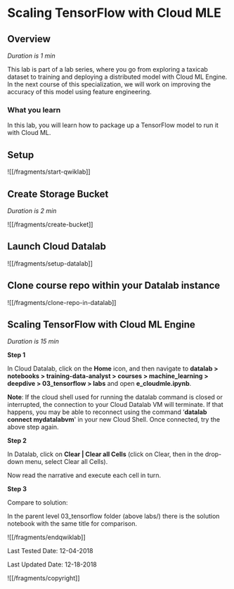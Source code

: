 # Scaling TensorFlow with Cloud MLE


## Overview

*Duration is 1 min*


This lab is part of a lab series, where you go from exploring a taxicab dataset to training and deploying a distributed model with Cloud ML Engine. In the next course of this specialization, we will work on improving the accuracy of this model using feature engineering.

### __What you learn__

In this lab, you will learn how to package up a TensorFlow model to run it with Cloud ML.


## Setup


![[/fragments/start-qwiklab]]


## Create Storage Bucket

*Duration is 2 min*


![[/fragments/create-bucket]]


## Launch Cloud Datalab


![[/fragments/setup-datalab]]


## Clone course repo within your Datalab instance


![[/fragments/clone-repo-in-datalab]]


## Scaling TensorFlow with Cloud ML Engine

*Duration is 15 min*


__Step 1__

In Cloud Datalab, click on the __Home__ icon, and then navigate to __datalab \> notebooks \> training-data-analyst \> courses \> machine\_learning \> deepdive \> 03\_tensorflow \> labs__ and open __e\_cloudmle.ipynb__.

<aside class="warning"><p><strong>Note</strong>: If the cloud shell used for running the datalab command is closed or interrupted, the connection to your Cloud Datalab VM will terminate. If that happens, you may be able to reconnect using the command ‘<strong>datalab connect mydatalabvm</strong>&#39; in your new Cloud Shell. Once connected, try the above step again.</p>
</aside>

__Step 2__

In Datalab, click on __Clear | Clear all Cells__ (click on Clear, then in the drop-down menu, select Clear all Cells).

Now read the narrative and execute each cell in turn.

__Step 3__

Compare to solution:

In the parent level 03\_tensorflow folder (above labs/) there is the solution notebook with the same title for comparison.

![[/fragments/endqwiklab]]

Last Tested Date: 12-04-2018

Last Updated Date: 12-18-2018

![[/fragments/copyright]]
